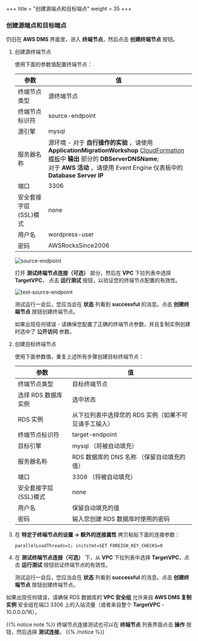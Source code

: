 +++
title = "创建源端点和目标端点"
weight = 35
+++


### 创建源端点和目标端点

仍旧在 **AWS DMS** 界面里，进入 **终端节点**，然后点击 **创建终端节点** 按钮。

1. 创建源终端节点

    使用下面的参数值配置终端节点：

    | 参数                | 值                                              |
    | ------------------- | ---------------------------------------------- |
    | 终端节点类型          | 源终端节点                                       |
    | 终端节点标识符        | source-endpoint                                |
    | 源引擎               | mysql                                          |
    | 服务器名称            | 源环境 - 对于 **自行操作的实验** ，请使用 **ApplicationMigrationWorkshop** <a href="https://us-west-2.console.aws.amazon.com/cloudformation/home?region=us-west-2#/" target="_blank" rel="noopener noreferrer">CloudFormation 模板</a>中 **输出** 部分的 **DBServerDNSName**; <br>对于 **AWS 活动** ，请使用 Event Engine 仪表板中的 **Database Server IP** |
    | 端口                 | 3306                                           |
    | 安全套接字层(SSL)模式   | none                                           |
    | 用户名                | wordpress-user                                 |
    | 密码                  | AWSRocksSince2006                                   |

    ![source-endpoint](/db-mig/source-endpoint.zh.png)

    打开 **测试终端节点连接（可选）** 部分，然后在 **VPC** 下拉列表中选择 **TargetVPC**， 点击 **运行测试** 按钮，以验证您的终端节点配置的有效性。

    ![test-source-endpoint](/db-mig/test-source-endpoint.zh.png)

    测试运行一会后，您应当会在 **状态** 列看到 **successful** 的消息。点击 **创建终端节点** 按钮创建终端节点。

    如果出现任何错误 - 请确保您配置了正确的终端节点参数，并且复制实例创建时选中了 **公开访问** 参数。

2. 创建目标终端节点

    使用下面参数值，重复上述所有步骤创建目标终端节点：

    | 参数                 | 值                                                   |
    | ------------------- | ----------------------------------------------------- |
    | 终端节点类型          | 目标终端节点                                       |
    | 选择 RDS 数据库实例    | 选中状态                                            |
    | RDS 实例             | 从下拉列表中选择您的 RDS 实例（如果不可见请手工输入）         |
    | 终端节点标识符         | target-endpoint                                       |
    | 目标引擎              | mysql （将被自动填充）                                   |
    | 服务器名称            | RDS 数据库的 DNS 名称 （保留自动填充的值）                 |
    | 端口                 | 3306  （将被自动填充）                                   |
    | 安全套接字层(SSL)模式   | none                                                  |
    | 用户名                | 保留自动填充的值                                         |
    | 密码                 | 输入您创建 RDS 数据库时使用的密码                           |


3. 在 **特定于终端节点的设置 -> 额外的连接属性** 拷贝粘贴下面的连接参数：

    ```
    parallelLoadThreads=1; initstmt=SET FOREIGN_KEY_CHECKS=0
    ```

4. 在 **测试终端节点连接（可选）** 下，从 **VPC** 下拉列表中选择 **TargetVPC**，点击 **运行测试** 按钮验证终端节点的有效性。

    测试运行一会后，您应当会在 **状态** 列看到 **successful** 的消息。点击 **创建终端节点** 按钮创建终端节点。

如果出现任何错误，请确保 RDS 数据库的 **VPC 安全组** 允许来自 **AWS DMS 复制实例** 安全组在端口 3306 上的入站流量（或者来自整个 **TargetVPC** - 10.0.0.0/16）。

{{% notice note %}}
终端节点连接测试也可以在 **终端节点** 列表界面点击 **操作** 按钮，然后选择 **测试连接**。
{{% /notice %}}
